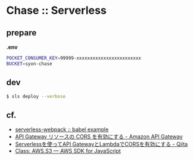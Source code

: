 Chase :: Serverless
===================


## prepare

__.env__
```bash
POCKET_CONSUMER_KEY=99999-xxxxxxxxxxxxxxxxxxxxxxxx
BUCKET=syon-chase
```


## dev

```bash
$ sls deploy --verbose
```


## cf.

- [serverless-webpack :: babel example](https://github.com/serverless-heaven/serverless-webpack/tree/master/examples/babel)
- [API Gateway リソースの CORS を有効にする \- Amazon API Gateway](https://docs.aws.amazon.com/ja_jp/apigateway/latest/developerguide/how-to-cors.html)
- [Serverlessを使ってAPI GatewayとLambdaでCORSを有効にする \- Qiita](https://qiita.com/maaz118/items/e20b64f088fbead07206)
- [Class: AWS\.S3 — AWS SDK for JavaScript](https://docs.aws.amazon.com/AWSJavaScriptSDK/latest/AWS/S3.html)
